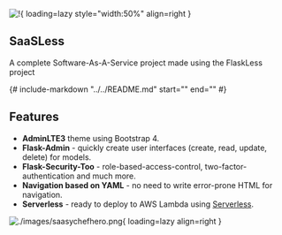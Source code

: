 

![!](./background/integrations.png){ loading=lazy style="width:50%" align=right }

<!--|cog p(f'## {values.project.name} ') |-->
## SaaSLess 
<!--|end|-->


<!--|cog p(f'{values.project.description} ') |-->
A complete Software-As-A-Service project made using the FlaskLess project 
<!--|end|-->

{# include-markdown "../../README.md" 
   start="<!---|START introduction|--->"
   end="<!---|END introduction|--->"
#}


## Features

  * **AdminLTE3** theme using Bootstrap 4.
  * **Flask-Admin** - quickly create user interfaces (create, read, update, delete) for models.
  * **Flask-Security-Too** - role-based-access-control, two-factor-authentication and much more.
  * **Navigation based on YAML** - no need to write error-prone HTML for navigation.
  * **Serverless** - ready to deploy to AWS Lambda using [Serverless](https://serverless.com).


![./images/saasychefhero.png](./images/saasychefhero-small.png){ loading=lazy align=right }
